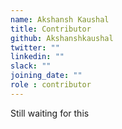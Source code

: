```yaml
---
name: Akshansh Kaushal
title: Contributor
github: Akshanshkaushal
twitter: ""
linkedin: ""
slack: ""
joining_date: ""
role : contributor
---
```


Still waiting for this
